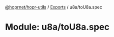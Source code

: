 [@hoprnet/hopr-utils](../README.md) / [Exports](../modules.md) / u8a/toU8a.spec

# Module: u8a/toU8a.spec
